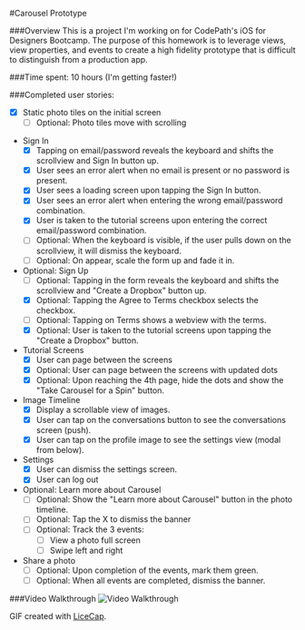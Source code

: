 #Carousel Prototype

###Overview
This is a project I'm working on for CodePath's iOS for Designers Bootcamp. The purpose of this homework is to leverage views, view properties, and events to create a high fidelity prototype that is difficult to distinguish from a production app.

###Time spent: 
10 hours (I'm getting faster!)

###Completed user stories:

* [x] Static photo tiles on the initial screen
  * [ ] Optional: Photo tiles move with scrolling
* Sign In
  * [x] Tapping on email/password reveals the keyboard and shifts the scrollview and Sign In button up.
  * [x] User sees an error alert when no email is present or no password is present.
  * [x] User sees a loading screen upon tapping the Sign In button.
  * [x] User sees an error alert when entering the wrong email/password combination.
  * [x] User is taken to the tutorial screens upon entering the correct email/password combination.
  * [ ] Optional: When the keyboard is visible, if the user pulls down on the scrollview, it will dismiss the keyboard.
  * [ ] Optional: On appear, scale the form up and fade it in.
* Optional: Sign Up
  * [ ] Optional: Tapping in the form reveals the keyboard and shifts the scrollview and "Create a Dropbox" button up.
  * [x] Optional: Tapping the Agree to Terms checkbox selects the checkbox.
  * [ ] Optional: Tapping on Terms shows a webview with the terms.
  * [x] Optional: User is taken to the tutorial screens upon tapping the "Create a Dropbox" button.
* Tutorial Screens
  * [x] User can page between the screens
  * [x] Optional: User can page between the screens with updated dots
  * [x] Optional: Upon reaching the 4th page, hide the dots and show the "Take Carousel for a Spin" button.
* Image Timeline
  * [x] Display a scrollable view of images.
  * [x] User can tap on the conversations button to see the conversations screen (push).
  * [x] User can tap on the profile image to see the settings view (modal from below).
* Settings
  * [x] User can dismiss the settings screen.
  * [x] User can log out
* Optional: Learn more about Carousel
  * [ ] Optional: Show the "Learn more about Carousel" button in the photo timeline.
  * [ ] Optional: Tap the X to dismiss the banner
  * [ ] Optional: Track the 3 events:
    * [ ] View a photo full screen
    * [ ] Swipe left and right
* Share a photo
  * [ ] Optional: Upon completion of the events, mark them green.
  * [ ] Optional: When all events are completed, dismiss the banner.

###Video Walkthrough
![Video Walkthrough](http://i.imgur.com/NiJrIQh.gif)

GIF created with [LiceCap](http://www.cockos.com/licecap/).
